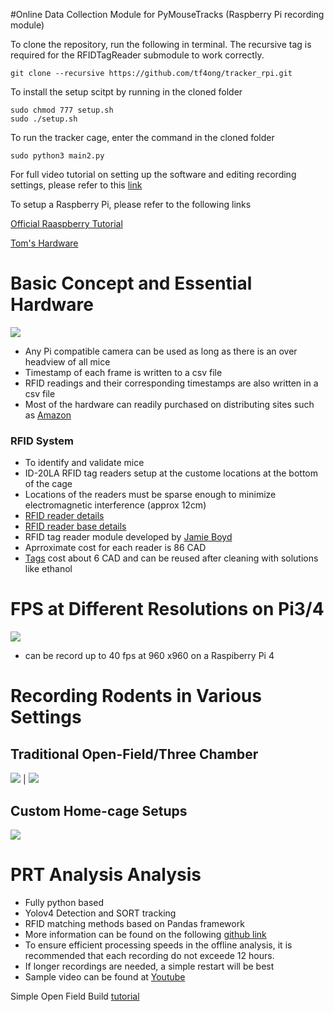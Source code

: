 #Online Data Collection Module for PyMouseTracks (Raspberry Pi recording module)

To clone the repository, run the following in terminal. The recursive tag is required for the RFIDTagReader submodule to work correctly.
```
git clone --recursive https://github.com/tf4ong/tracker_rpi.git
```
To install the setup scitpt by running in the cloned folder

```
sudo chmod 777 setup.sh
sudo ./setup.sh
```
To run the tracker cage, enter the command in the cloned folder
```
sudo python3 main2.py
```

For full video tutorial on setting up the software and editing recording settings, please refer to this [link](https://youtu.be/E22OtdMjgwc)

To setup a Raspberry Pi, please refer to the following links

[Official Raaspberry Tutorial](https://www.youtube.com/watch?v=wjWZhV1v3Pk)

[Tom's Hardware](https://www.tomshardware.com/reviews/raspberry-pi-set-up-how-to,6029.html)


# Basic Concept and Essential Hardware
![](concept.png)
- Any Pi compatible camera can be used as long as there is an over headview of all mice
- Timestamp of each frame is written to a csv file
- RFID readings and their corresponding timestamps are also written in a csv file
- Most of the hardware can readily purchased on distributing sites such as [Amazon](https://www.amazon.ca/ref=nav_logo)

### RFID System
- To identify and validate mice 
- ID-20LA RFID tag readers setup at the custome locations at the bottom of the cage
- Locations of the readers must be sparse enough to minimize electromagnetic interference (approx 12cm)
- [RFID reader details](https://www.sparkfun.com/products/11828)
- [RFID reader base details](https://www.sparkfun.com/products/9963)
- RFID tag reader module developed by [Jamie Boyd](https://github.com/jamieboyd/RFIDTagReader)
- Aprroximate cost for each reader is 86 CAD
- [Tags](https://www.sparkfun.com/products/9416) cost about 6 CAD and can be reused after cleaning with solutions like ethanol


# FPS at Different Resolutions on Pi3/4 
![](fps.png)
- can be record up to 40 fps at 960 x960 on a Raspiberry Pi 4

# Recording Rodents in Various Settings

## Traditional Open-Field/Three Chamber
![](open_field.PNG) | ![](three_chamber.PNG)

## Custom Home-cage Setups
![](home_cage_example.PNG)

# PRT Analysis Analysis
- Fully python based
- Yolov4 Detection and SORT tracking
- RFID matching methods based on Pandas framework
- More information can be found on the following [github link](https://github.com/tf4ong/PyRodentTracks)
- To ensure efficient processing speeds in the offline analysis, it is recommended that each recording do not exceede 12 hours.
- If longer recordings are needed, a simple restart will be best
- Sample video can be found at [Youtube](https://youtube.com/playlist?list=PLmcjDqLt_Xk6AAlll3ztvgNI9P3yQxPc2)

Simple Open Field Build [tutorial](https://youtu.be/2uP5MmRD7ns) 

